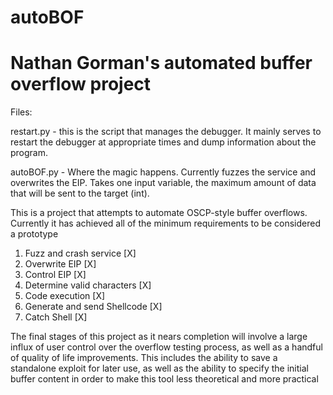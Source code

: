 # autoBOF
# Nathan Gorman's automated buffer overflow project

Files:

restart.py - this is the script that manages the debugger. It mainly serves to restart the debugger at appropriate times and dump information about the program.

autoBOF.py - Where the magic happens. Currently fuzzes the service and overwrites the EIP. Takes one input variable, the maximum amount of data that will be sent to the target (int).


This is a project that attempts to automate OSCP-style buffer overflows. 
Currently it has achieved all of the minimum requirements to be considered a prototype

1. Fuzz and crash service [X]
2. Overwrite EIP [X]
3. Control EIP [X]
4. Determine valid characters [X]
5. Code execution [X]
6. Generate and send Shellcode [X]
7. Catch Shell [X]

The final stages of this project as it nears completion will involve a large influx of user control over the overflow testing process, as well as a handful of quality of life improvements. This includes the ability to save a standalone exploit for later use, as well as the ability to specify the initial buffer content in order to make this tool less theoretical and more practical
